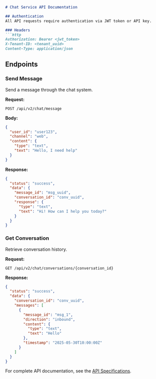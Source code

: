 ```markdown
# Chat Service API Documentation

## Authentication
All API requests require authentication via JWT token or API key.

### Headers
```http
Authorization: Bearer <jwt_token>
X-Tenant-ID: <tenant_uuid>
Content-Type: application/json
```

## Endpoints

### Send Message
Send a message through the chat system.

**Request:**
```http
POST /api/v2/chat/message
```

**Body:**
```json
{
  "user_id": "user123",
  "channel": "web",
  "content": {
    "type": "text",
    "text": "Hello, I need help"
  }
}
```

**Response:**
```json
{
  "status": "success",
  "data": {
    "message_id": "msg_uuid",
    "conversation_id": "conv_uuid",
    "response": {
      "type": "text",
      "text": "Hi! How can I help you today?"
    }
  }
}
```

### Get Conversation
Retrieve conversation history.

**Request:**
```http
GET /api/v2/chat/conversations/{conversation_id}
```

**Response:**
```json
{
  "status": "success",
  "data": {
    "conversation_id": "conv_uuid",
    "messages": [
      {
        "message_id": "msg_1",
        "direction": "inbound",
        "content": {
          "type": "text",
          "text": "Hello"
        },
        "timestamp": "2025-05-30T10:00:00Z"
      }
    ]
  }
}
```

For complete API documentation, see the [API Specifications](../02-API-Specifications.md).
```
